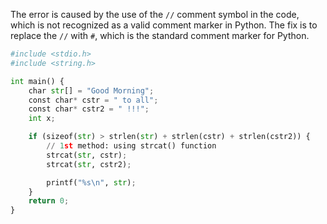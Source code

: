 
The error is caused by the use of the `//` comment symbol in the code, which is not recognized as a valid comment marker in Python. The fix is to replace the `//` with `#`, which is the standard comment marker for Python.
```py
#include <stdio.h>
#include <string.h>

int main() {
    char str[] = "Good Morning";
    const char* cstr = " to all";
    const char* cstr2 = " !!!";
    int x;

    if (sizeof(str) > strlen(str) + strlen(cstr) + strlen(cstr2)) {
        // 1st method: using strcat() function
        strcat(str, cstr);
        strcat(str, cstr2);

        printf("%s\n", str);
    }
    return 0;
}
```
